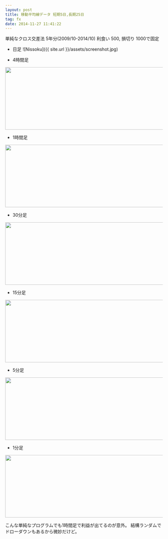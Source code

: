 ```yaml
---
layout: post
title: 移動平均線データ 短期5日,長期25日
tag: fx
date: 2014-11-27 11:41:22
---
```


単純なクロス交差法
5年分(2009/10-2014/10)
利食い 500, 損切り 1000で固定

- 日足
![Nissoku]({{ site.url }}/assets/screenshot.jpg)

- 4時間足
<img src="Simple_MA2_test1_USDJPY_H4.gif" width="820" height="200" border="0">

- 1時間足
<img src="Simple_MA2_test1_USDJPY_H1.gif" width="820" height="200" border="0">

- 30分足
<img src="Simple_MA2_test1_USDJPY_M30.gif" width="820" height="200" border="0">

- 15分足
<img src="Simple_MA2_test1_USDJPY_M15.gif" width="820" height="200" border="0">

- 5分足
<img src="Simple_MA2_test1_USDJPY_M5.gif" width="820" height="200" border="0">

- 1分足
<img src="Simple_MA2_test1_USDJPY_M1.gif" width="820" height="200" border="0">

こんな単純なプログラムでも1時間足で利益が出てるのが意外。
結構ランダムでドローダウンもあるから微妙だけど。